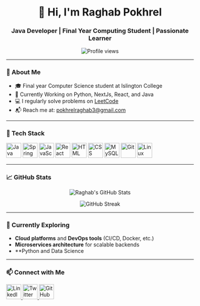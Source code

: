 <h1 align="center">👋 Hi, I'm Raghab Pokhrel</h1>
<h3 align="center">Java Developer | Final Year Computing Student | Passionate Learner</h3>

<p align="center">
  <img src="https://komarev.com/ghpvc/?username=raghab007&label=Profile%20views&color=0e75b6&style=flat" alt="Profile views" />
</p>

---

### 🚀 About Me

- 🎓 Final year Computer Science student at Islington College  
- 🌱 Currently Working on  Python, NextJs, React, and Java
- 💻 I regularly solve problems on [LeetCode](https://leetcode.com/u/Raghab_Pokhrel/)  
- 📬 Reach me at: [pokhrelraghab3@gmail.com](mailto:pokhrelraghab3@gmail.com)

---

### 🔧 Tech Stack

<p align="left">
  <img src="https://cdn.jsdelivr.net/gh/devicons/devicon/icons/java/java-original.svg" width="40" alt="Java" />
  <img src="https://cdn.jsdelivr.net/gh/devicons/devicon/icons/spring/spring-original.svg" width="40" alt="Spring Boot" />
  <img src="https://cdn.jsdelivr.net/gh/devicons/devicon/icons/javascript/javascript-original.svg" width="40" alt="JavaScript" />
  <img src="https://cdn.jsdelivr.net/gh/devicons/devicon/icons/react/react-original.svg" width="40" alt="React" />
  <img src="https://cdn.jsdelivr.net/gh/devicons/devicon/icons/html5/html5-original.svg" width="40" alt="HTML" />
  <img src="https://cdn.jsdelivr.net/gh/devicons/devicon/icons/css3/css3-original.svg" width="40" alt="CSS" />
  <img src="https://cdn.jsdelivr.net/gh/devicons/devicon/icons/mysql/mysql-original-wordmark.svg" width="40" alt="MySQL" />
  <img src="https://cdn.jsdelivr.net/gh/devicons/devicon/icons/git/git-original.svg" width="40" alt="Git" />
  <img src="https://cdn.jsdelivr.net/gh/devicons/devicon/icons/linux/linux-original.svg" width="40" alt="Linux" />
</p>

---

### 📈 GitHub Stats

<p align="center">
  <img src="https://github-readme-stats.vercel.app/api?username=raghab007&show_icons=true&theme=radical" alt="Raghab's GitHub Stats"/>
</p>
<p align="center">
  <img src="https://github-readme-streak-stats.herokuapp.com/?user=raghab007&theme=radical" alt="GitHub Streak"/>
</p>

---

### 🔭 Currently Exploring

- **Cloud platforms** and **DevOps tools** (CI/CD, Docker, etc.)  
- **Microservices architecture** for scalable backends
- **Python and Data Science

---

### 📫 Connect with Me

<p align="left">
  <a href="https://www.linkedin.com/in/raghab-pokhrel-19753926a/" target="_blank">
    <img src="https://img.icons8.com/fluency/48/000000/linkedin.png" width="40" alt="LinkedIn"/>
  </a>
  <a href="https://twitter.com/PRaghab007" target="_blank">
    <img src="https://img.icons8.com/fluency/48/000000/twitter.png" width="40" alt="Twitter"/>
  </a>
  <a href="https://github.com/raghab007" target="_blank">
    <img src="https://img.icons8.com/fluency/48/000000/github.png" width="40" alt="GitHub"/>
  </a>
</p>
